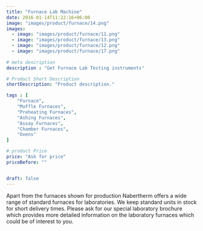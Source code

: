```yaml
---
title: "Furnace Lab Machine"
date: 2016-01-14T11:22:16+06:00
image: "images/product/furnace/14.png"
images: 
  - image: "images/product/furnace/11.png"
  - image: "images/product/furnace/13.png"
  - image: "images/product/furnace/12.png"
  - image: "images/product/furnace/17.png"
  
# meta description
description : "Get Furnace Lab Testing instruments"

# Product Short Description
shortDescription: "Product description."

tags : [
    "Furnace", 
    "Muffle Furnaces",
    "Preheating Furnaces",
    "Ashing Furnaces",
    "Assay Furnaces",
    "Chamber Furnaces",
    "Ovens"
]

# product Price
price: "Ask for price"
priceBefore: ""


draft: false
---
```


Apart from the furnaces shown for production Nabertherm offers a wide range of standard furnaces for laboratories. We keep standard units in stock for short delivery times. Please ask for our special laboratory brochure which provides more detailed information on the laboratory furnaces which could be of interest to you.


